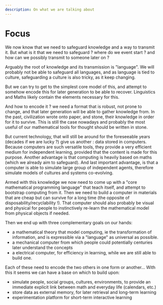 ```yaml
---
description: On what we are talking about
---
```


# Focus

We now know that we need to safeguard knowledge and a way to transmit it. But what is it that we need to safeguard ? where do we event start ? and how can we possibly transmit to someone later on ?

Arguably the root of knowledge and its transmission is "language". We will probably not be able to safeguard all languages, and as language is tied to culture, safeguarding a culture is also tricky, as it keep changing.

But we can try to get to the simplest core model of this, and attempt to somehow encode this for later generation to be able to recover. Linguistics and Maths likely contain the elements necessary for this. 

And how to encode it ? we need a format that is robust, not prone to change, and that later generation will be able to gather knowledge from. In the past, civilization wrote onto paper, and stone, their knowledge in order for it to survive. This is still the case nowadays and probably the most useful of our mathematical tools for thought should be written in stone.

But current technology, that will still be around for the foreseeable years \(decades if we are lucky ?\) give us another : data stored in computers. Because computers are such versatile tools, they provide a very efficient medium for independent learning, provided that the content is made for this purpose. Another advantage is that computing is heavily based on maths \(which we already aim to safeguard\). And last important advantage, is that a computer is able to simulate large group of independent agents, therefore simulate models of cultures and systems co-evolving.

Armed with this knowledge we now need to come up with a "core mathematical programming language" that teach itself, and attempt to bootstrap computing from it. Then we need to build a computer in materials that are cheap but can survive for a long time \(the opposite of disposability/recyclability !\). That computer should also probably be visual and physical for people to instinctively re-learn the mathematical model from physical objects if needed.

Then we end up with three complementary goals on our hands:  
- a mathematical theory that model computing, ie the transformation of information, and is expressible via a "language" as universal as possible.  
- a mechanical computer from which people could potentially centuries later understand the concepts  
- a electrical computer, for efficiency in learning, while we are still able to build one.

Each of these need to encode the two others in one form or another... With this it seems we can have a base on which to build upon:  
- simulate people, social groups, cultures, environments, to provide an immediate explicit link between math and everyday life \(calendars, etc.\)  
- store data as external memory, for later retrieval and long-term learning  
- experimentation platform for short-term interactive learning

